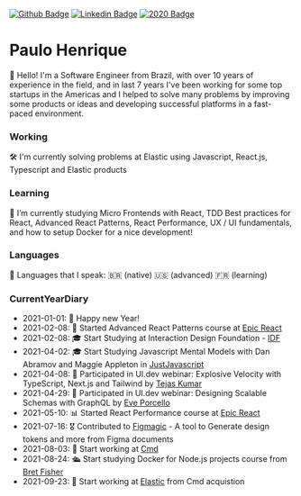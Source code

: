 [![Github Badge](https://img.shields.io/badge/-Github-000?style=flat-square&logo=Github&logoColor=white&link=https://github.com/opauloh)](https://github.com/opauloh)
[![Linkedin Badge](https://img.shields.io/badge/-LinkedIn-blue?style=flat-square&logo=Linkedin&logoColor=white&link=https://www.linkedin.com/in/paulohenriquesilva/)](https://www.linkedin.com/in/paulohenriquesilva/)
[![2020 Badge](https://img.shields.io/badge/-2020-yellow)](https://github.com/opauloh/opauloh/tree/18965572e9d19767d00fe06b62adaa46039f45d3)


# Paulo Henrique
👋  Hello! I'm a Software Engineer from Brazil, with over 10 years of experience in the field, and in last 7 years I've been working for some top startups in the Americas and I helped to solve many problems by improving some products or ideas and  developing successful platforms in a fast-paced environment.

### Working
🛠  I'm currently solving problems at Elastic using Javascript, React.js, Typescript and Elastic products

### Learning
🔭  I’m currently studying Micro Frontends with React, TDD Best practices for React, Advanced React Patterns, React Performance, UX / UI fundamentals, and how to setup Docker for a nice development!

### Languages
💬  Languages that I speak: 🇧🇷 (native) 🇺🇸 (advanced) 🇫🇷 (learning)

### CurrentYearDiary
- 2021-01-01: 🎇 Happy new Year!
- 2021-02-08: 🔭 Started Advanced React Patterns course at [Epic React](https://epicreact.dev)
- 2021-02-08: 🎓 Start Studying at Interaction Design Foundation - [IDF](https://www.interaction-design.org/)
- 2021-04-02: 🎓 Start Studying Javascript Mental Models with Dan Abramov and Maggie Appleton in [JustJavascript](https://justjavascript.com/)
- 2021-04-08: 💬 Participated in UI.dev webinar: Explosive Velocity with TypeScript, Next.js and Tailwind by [Tejas Kumar](https://twitter.com/TejasKumar_)
- 2021-04-29: 💬 Participated in UI.dev webinar: Designing Scalable Schemas with GraphQL by [Eve Porcello](https://github.com/eveporcello)
- 2021-05-10: 📊 Started React Performance course at [Epic React](https://epicreact.dev)
- 2021-07-16: 🎖 Contributed to [Figmagic](https://github.com/mikaelvesavuori/figmagic) - A tool to Generate design tokens and more from Figma documents
- 2021-08-03: 🏢 Start working at [Cmd](https://github.com/cmdinc)
- 2021-08-24: 🛳 Start studying Docker for Node.js projects course from [Bret Fisher](https://www.udemy.com/course/docker-mastery-for-nodejs)
- 2021-09-23: 🏢 Start working at [Elastic](https://github.com/elastic) from Cmd acquistion
